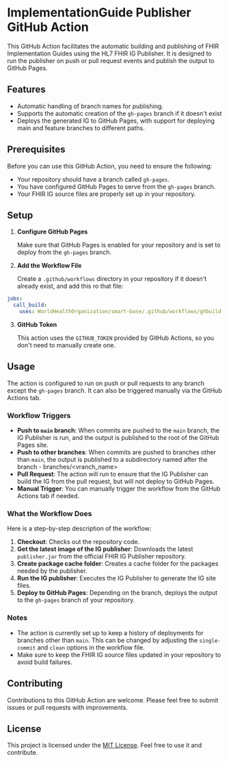 # ImplementationGuide Publisher GitHub Action

This GitHub Action facilitates the automatic building and publishing of FHIR Implementation Guides using the HL7 FHIR IG Publisher. It is designed to run the publisher on push or pull request events and publish the output to GitHub Pages.

## Features

- Automatic handling of branch names for publishing.
- Supports the automatic creation of the `gh-pages` branch if it doesn't exist
- Deploys the generated IG to GitHub Pages, with support for deploying main and feature branches to different paths.

## Prerequisites

Before you can use this GitHub Action, you need to ensure the following:

- Your repository should have a branch called `gh-pages`.
- You have configured GitHub Pages to serve from the `gh-pages` branch.
- Your FHIR IG source files are properly set up in your repository.

## Setup

1. **Configure GitHub Pages**

   Make sure that GitHub Pages is enabled for your repository and is set to deploy from the `gh-pages` branch.

2. **Add the Workflow File**

   Create a `.github/workflows` directory in your repository if it doesn't already exist, and add this ro that file:
```yaml
jobs:
  call_build: 
    uses: WorldHealthOrganization/smart-base/.github/workflows/ghbuild.yml@main
```

3. **GitHub Token**

   This action uses the `GITHUB_TOKEN` provided by GitHub Actions, so you don't need to manually create one.

## Usage

The action is configured to run on push or pull requests to any branch except the `gh-pages` branch. It can also be triggered manually via the GitHub Actions tab.

### Workflow Triggers

- **Push to `main` branch**: When commits are pushed to the `main` branch, the IG Publisher is run, and the output is published to the root of the GitHub Pages site.
- **Push to other branches**: When commits are pushed to branches other than `main`, the output is published to a subdirectory named after the branch - branches/<vranch_name>
- **Pull Request**: The action will run to ensure that the IG Publisher can build the IG from the pull request, but will not deploy to GitHub Pages.
- **Manual Trigger**: You can manually trigger the workflow from the GitHub Actions tab if needed.

### What the Workflow Does

Here is a step-by-step description of the workflow:

1. **Checkout**: Checks out the repository code.
2. **Get the latest image of the IG publisher**: Downloads the latest `publisher.jar` from the official FHIR IG Publisher repository.
4. **Create package cache folder**: Creates a cache folder for the packages needed by the publisher.
5. **Run the IG publisher**: Executes the IG Publisher to generate the IG site files.
6. **Deploy to GitHub Pages**: Depending on the branch, deploys the output to the `gh-pages` branch of your repository.

### Notes

- The action is currently set up to keep a history of deployments for branches other than `main`. This can be changed by adjusting the `single-commit` and `clean` options in the workflow file.
- Make sure to keep the FHIR IG source files updated in your repository to avoid build failures.

## Contributing

Contributions to this GitHub Action are welcome. Please feel free to submit issues or pull requests with improvements.

## License

This project is licensed under the [MIT License](LICENSE). Feel free to use it and contribute.
